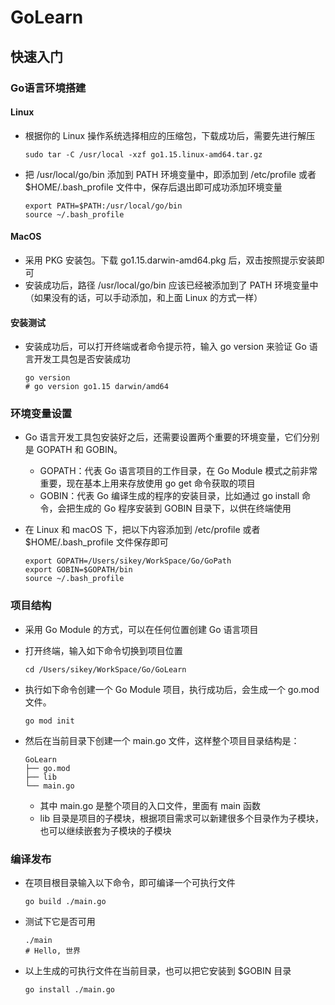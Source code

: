 # GoLearn

## 快速入门



### Go语言环境搭建

#### Linux

* 根据你的 Linux 操作系统选择相应的压缩包，下载成功后，需要先进行解压

    ```shell
    sudo tar -C /usr/local -xzf go1.15.linux-amd64.tar.gz
    ```

* 把 /usr/local/go/bin 添加到 PATH 环境变量中，即添加到 /etc/profile 或者 $HOME/.bash_profile 文件中，保存后退出即可成功添加环境变量

    ```shell
    export PATH=$PATH:/usr/local/go/bin
    source ~/.bash_profile
    ```

#### MacOS

* 采用 PKG 安装包。下载 go1.15.darwin-amd64.pkg 后，双击按照提示安装即可
* 安装成功后，路径 /usr/local/go/bin 应该已经被添加到了 PATH 环境变量中（如果没有的话，可以手动添加，和上面 Linux 的方式一样）

#### 安装测试

* 安装成功后，可以打开终端或者命令提示符，输入 go version 来验证 Go 语言开发工具包是否安装成功

    ```shell
    go version
    # go version go1.15 darwin/amd64
    ```



### 环境变量设置

* Go 语言开发工具包安装好之后，还需要设置两个重要的环境变量，它们分别是 GOPATH 和 GOBIN。
    * GOPATH：代表 Go 语言项目的工作目录，在 Go Module 模式之前非常重要，现在基本上用来存放使用 go get 命令获取的项目
    * GOBIN：代表 Go 编译生成的程序的安装目录，比如通过 go install 命令，会把生成的 Go 程序安装到 GOBIN 目录下，以供在终端使用

* 在 Linux 和 macOS 下，把以下内容添加到 /etc/profile 或者 $HOME/.bash_profile 文件保存即可

    ```shell
    export GOPATH=/Users/sikey/WorkSpace/Go/GoPath
    export GOBIN=$GOPATH/bin
    source ~/.bash_profile
    ```



### 项目结构

* 采用 Go Module 的方式，可以在任何位置创建 Go 语言项目

* 打开终端，输入如下命令切换到项目位置

    ```shell
    cd /Users/sikey/WorkSpace/Go/GoLearn
    ```

* 执行如下命令创建一个 Go Module 项目，执行成功后，会生成一个 go.mod 文件。

    ```shell
    go mod init
    ```

* 然后在当前目录下创建一个 main.go 文件，这样整个项目目录结构是：

    ```shell
    GoLearn
    ├── go.mod
    ├── lib
    └── main.go
    ```

    * 其中 main.go 是整个项目的入口文件，里面有 main 函数
    * lib 目录是项目的子模块，根据项目需求可以新建很多个目录作为子模块，也可以继续嵌套为子模块的子模块



### 编译发布

* 在项目根目录输入以下命令，即可编译一个可执行文件

    ```shell
    go build ./main.go
    ```

* 测试下它是否可用

    ```shell
    ./main 
    # Hello, 世界
    ```

* 以上生成的可执行文件在当前目录，也可以把它安装到 $GOBIN 目录

    ```shell
    go install ./main.go
    ```



